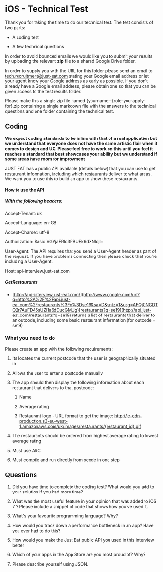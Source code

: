 # iOS - Technical Test

Thank you for taking the time to do our technical test. The test consists of two parts:

* A coding test

* A few technical questions

In order to avoid bounced emails we would like you to submit your results by uploading the relevant **zip** file to a shared Google Drive folder. 

In order to supply you with the URL for this folder please send an email to tech.recruitment@just-eat.com stating your Google email address or let your agent know your Google address as early as possible. If you don't already have a Google email address, please obtain one so that you can be given access to the test results folder. 

Please make this a single zip file named {yourname}-{role-you-apply-for}.zip containing a single markdown file with the answers to the technical questions and one folder containing the technical test.

## Coding

**We expect coding standards to be inline with that of a real application but we understand that everyone does not have the same artistic flair when it comes to design and UX. Please feel free to work on this until you feel it reaches a standard that best showcases your ability but we understand if some areas have room for improvment**

JUST EAT has a public API available (details below) that you can use to get restaurant information, including which restaurants deliver to what areas. We want you to use this to build an app to show these restaurants.

#### How to use the API

##### With the following headers:

Accept-Tenant: uk

Accept-Language: en-GB

Accept-Charset: utf-8

Authorization: Basic  VGVjaFRlc3RBUEk6dXNlcjI=

User-Agent: The API requires that you send a User-Agent header as part of the request. If you have problems connecting then please check that you’re including a User-Agent.

Host: api-interview.just-eat.com

##### GetRestaurants

* [http://api-interview.just-eat.com/](http://www.google.com/url?q=http%3A%2F%2Fapi.just-eat.com%2Frestaurants%3Fq%3Dse19&sa=D&sntz=1&usg=AFQjCNGDTQ2r7AuFD45sUZl1a6dDucGMUg)[restaurants?q=se19](http://api.just-eat.com/restaurants?q=se19) returns a list of restaurants that deliver to an outcode, including some basic restaurant information (for outcode = se19)


### What you need to do

Please create an app with the following requirements: 

1. Its locates the current postcode that the user is geographically situated in 

2. Allows the user to enter a postcode manually

3. The app should then display the following information about each restaurant that delivers to that postcode:

	1. Name

	2. Average rating

	3. Restaurant logo - URL format to get the image: http://je-cdn-production.s3-eu-west-1.amazonaws.com/uk/images/restaurants/{restaurant_id}.gif 

4. The restaurants should be ordered from highest average rating to lowest average rating 

5. Must use ARC

6. Must compile and run directly from xcode in one step

## Questions

1. Did you have time to complete the coding test? What would you add to your solution if you had more time?

2. What was the most useful feature in your opinion that was added to iOS 7 ? Please include a snippet of code that shows how you've used it.

3. What's your favourite programming language? Why?

4. How would you track down a performance bottleneck in an app? Have you ever had to do this?

5. How would you make the Just Eat public API you used in this interview better

6. Which of your apps in the App Store are you most proud of? Why?

7. Please describe yourself using JSON.
